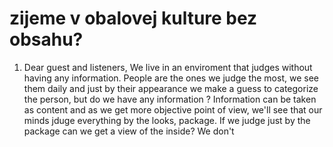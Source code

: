 # zijeme v obalovej kulture bez obsahu?

1. Dear guest and listeners, We live in an enviroment that judges without having any information. People are the ones we judge the most, we see them daily and just by their appearance we make a guess to categorize the person, but do we have any information ? Information can be taken as content and as we get more objective point of view, we'll see that our minds jduge everything by the looks, package. If we judge just by the package can we get a view of the inside? We don't  